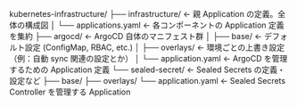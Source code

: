 kubernetes-infrastructure/
├── infrastructure/ ← 親 Application の定義。全体の構成図
│ └── applications.yaml ← 各コンポーネントの Application 定義を集約
├── argocd/ ← ArgoCD 自体のマニフェスト群
│ ├── base/ ← デフォルト設定 (ConfigMap, RBAC, etc.)
│ ├── overlays/ ← 環境ごとの上書き設定（例：自動 sync 関連の設定とか）
│ └── application.yaml ← ArgoCD を管理するための Application 定義
└── sealed-secret/ ← Sealed Secrets の定義・設定など
├── base/
├── overlays/
└── application.yaml ← Sealed Secrets Controller を管理する Application
